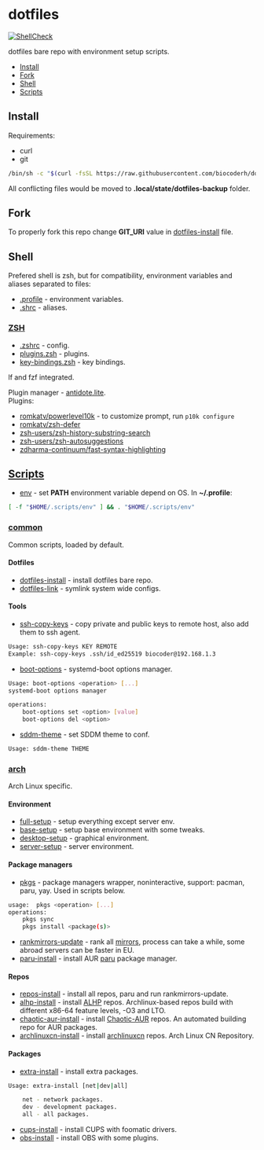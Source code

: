 # dotfiles

[![ShellCheck](https://github.com/biocoderh/dotfiles/actions/workflows/shellcheck.yml/badge.svg)](https://github.com/biocoderh/dotfiles/actions/workflows/shellcheck.yml)

dotfiles bare repo with environment setup scripts.

- [Install](#install)
- [Fork](#fork)
- [Shell](#shell)
- [Scripts](#scripts)


## Install

Requirements:
- curl
- git


```sh
/bin/sh -c "$(curl -fsSL https://raw.githubusercontent.com/biocoderh/dotfiles/master/.scripts/common/dotfiles-install)"
```

All conflicting files would be moved to **.local/state/dotfiles-backup** folder.


## Fork

To properly fork this repo change **GIT_URI** value in [dotfiles-install](.scripts/common/dotfiles-install#L3) file.


## Shell

Prefered shell is zsh, but for compatibility, environment variables and aliases separated to files:

- [.profile](.profile) - environment variables.
- [.shrc](.shrc) - aliases.

### [ZSH](.config/zsh)

- [.zshrc](.config/zsh/.zshrc) - config.
- [plugins.zsh](.config/zsh/plugins.zsh) - plugins.
- [key-bindings.zsh](.config/zsh/key-bindings.zsh) - key bindings.

lf and fzf integrated.

Plugin manager - [antidote.lite](https://github.com/mattmc3/zsh_unplugged/blob/main/antidote.lite.zsh). \
Plugins:

- [romkatv/powerlevel10k](https://github.com/romkatv/powerlevel10k) - to customize prompt, run `p10k configure`
- [romkatv/zsh-defer](https://github.com/romkatv/zsh-defer)
- [zsh-users/zsh-history-substring-search](https://github.com/zsh-users/zsh-history-substring-search)
- [zsh-users/zsh-autosuggestions](https://github.com/zsh-users/zsh-autosuggestions)
- [zdharma-continuum/fast-syntax-highlighting](https://github.com/zdharma-continuum/fast-syntax-highlighting)


## [Scripts](.scripts)

- [env](.scripts/env) - set **PATH** environment variable depend on OS. In **~/.profile**:
 
```sh
[ -f "$HOME/.scripts/env" ] && . "$HOME/.scripts/env"
```

### [common](.scripts/common)

Common scripts, loaded by default.

#### Dotfiles

- [dotfiles-install](.scripts/common/dotfiles-install) - install dotfiles bare repo.
- [dotfiles-link](.scripts/common/dotfiles-link) - symlink system wide configs.

#### Tools

- [ssh-copy-keys](.scripts/common/ssh-copy-keys) - copy private and public keys to remote host, also add them to ssh agent.
```sh
Usage: ssh-copy-keys KEY REMOTE
Example: ssh-copy-keys .ssh/id_ed25519 biocoder@192.168.1.3
```

- [boot-options](.scripts/common/boot-options) - systemd-boot options manager.
```sh
Usage: boot-options <operation> [...]
systemd-boot options manager

operations:
    boot-options set <option> [value]
    boot-options del <option>
```

- [sddm-theme](.scripts/common/sddm-theme) - set SDDM theme to conf.
```sh
Usage: sddm-theme THEME
```

### [arch](.scripts/arch)

Arch Linux specific.

#### Environment

- [full-setup](.scripts/arch/full-setup) - setup everything except server env.
- [base-setup](.scripts/arch/base-setup) - setup base environment with some tweaks.
- [desktop-setup](.scripts/arch/desktop-setup) - graphical environment.
- [server-setup](.scripts/arch/server-setup) - server environment.


#### Package managers

- [pkgs](.scripts/arch/pkgs) - package managers wrapper, noninteractive, support: pacman, paru, yay. Used in scripts below.
```sh
usage:  pkgs <operation> [...]
operations:
    pkgs sync
    pkgs install <package(s)>
```

- [rankmirrors-update](.scripts/arch/rankmirrors-update) - rank all [mirrors](https://archlinux.org/mirrorlist/?protocol=https&use_mirror_status=on), process can take a while, some abroad servers can be faster in EU.
- [paru-install](.scripts/arch/paru-install) - install AUR [paru](https://github.com/Morganamilo/paru) package manager.

#### Repos

- [repos-install](.scripts/arch/repos-install) - install all repos, paru and run rankmirrors-update.
- [alhp-install](.scripts/arch/alhp-install) - install [ALHP](https://github.com/an0nfunc/ALHP) repos. Archlinux-based repos build with different x86-64 feature levels, -O3 and LTO.
- [chaotic-aur-install](.scripts/arch/chaotic-aur-install) - install [Chaotic-AUR](https://github.com/chaotic-aur) repos. An automated building repo for AUR packages.
- [archlinuxcn-install](.scripts/arch/archlinuxcn-install) - install [archlinuxcn](https://github.com/archlinuxcn/repo) repos. Arch Linux CN Repository.

#### Packages

- [extra-install](.scripts/arch/extra-install) - install extra packages.
```sh
Usage: extra-install [net|dev|all]

    net - network packages.
    dev - development packages.
    all - all packages.
```

- [cups-install](.scripts/arch/cups-install) - install CUPS with foomatic drivers.
- [obs-install](.scripts/arch/obs-install) - install OBS with some plugins.